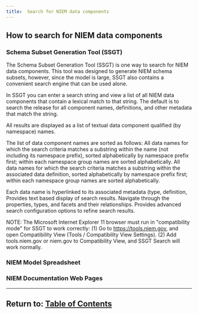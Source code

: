 ```yaml
---
title:  Search for NIEM data components
---
```


## How to search for NIEM data components


### Schema Subset Generation Tool (SSGT)

The Schema Subset Generation Tool (SSGT) is one way to search for NIEM data components.  This tool was designed to generate NIEM schema subsets, however, since the model is large, SSGT also contains a convenient search engine that can be used alone.   

In SSGT you can enter a search string and view a list of all NIEM data components that contain a lexical match to that string.  The default is to search the release for all component names, definitions, and other metadata that match the string. 

All results are displayed as a list of textual data component qualified (by namespace) names. 

The list of data component names are sorted as follows:
	All data names for which the search criteria matches a substring within the name (not including its namespace prefix),
		sorted alphabetically by namespace prefix first;
		within each namespace group names are sorted alphabetically.
	All data names for which the search criteria matches a substring within the associated data definition,
		sorted alphabetically by namespace prefix first;
		within each namespace group names are sorted alphabetically.
	
Each data name is hyperlinked to its associated metadata (type, definition,     Provides text based display of search results.
    Navigate through the properties, types, and facets and their relationships.
    Provides advanced search configuration options to refine search results.


NOTE:  The Microsoft Internet Explorer 11 browser must run in "compatibility mode" for SSGT to work correctly:
   (1)  Go to https://tools.niem.gov, and open Compatibility View (Tools / Compatibility View Settings).
   (2)  Add tools.niem.gov or niem.gov to Compatibility View, and SSGT Search will work normally.


### NIEM Model Spreadsheet


### NIEM Documentation Web Pages



----

## Return to:  [Table of Contents](./index)

